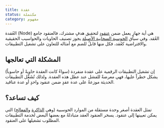 ```yaml
---
title: عقدة
status: مكتملة
category: مفهوم
---
```

العُقدة (Node) هي أية جهازٍ يعمل ضمن [عنقودٍ](/cluster/) لتحقيق هدفٍ مشترك،
فالعنقود جامع العُقد. 
وفي سياق [الحوسبة السحابية الأصيلة](/cloud-native-tech/) يجوز تصنيف الحاويات والحواسيب الحقيقية والافتراضية كعُقد،
فكل منها قابلٌ للضم مع أمثاله للتعاون على تشغيل التطبيقات.

## المشكلة التي تعالجها
إن تشغيل التطبيقات الرقمية على عقدة منفردة (سواءً كانت العقدة حاويةً أو حاسوباً) يشكل خطراً عليها،
فهي معرضةٌ للفشل عند عطل هذه العقدة.
ولذلك تُشَغَّل التطبيقات الحديثة موزعةً على عدة عقدٍ ضمن عنقود واحدٍ أو عدة عناقيد.

## كيف تساعد؟
تمثل العقدة أصغر وحدة مستقلة من الموارد الحوسبية
(وهي [الذاكرة](https://ar.wikipedia.org/wiki/ذاكرة_حاسوب) و[المعالج](https://ar.wikipedia.org/wiki/معالج_(حوسبة)))
التي يمكن تعيينها إلى عنقود.
يسخر العنقود العقد متبادلةً مع بعضها البعض لخدمة التطبيقات المطلوب تشغيلها على العنقود.
